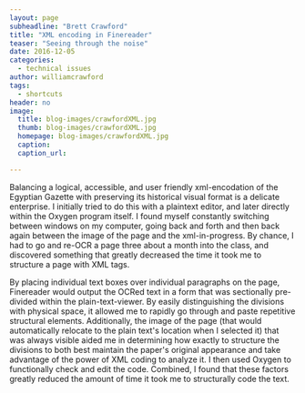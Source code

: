 ```yaml
---
layout: page
subheadline: "Brett Crawford"
title: "XML encoding in Finereader"
teaser: "Seeing through the noise"
date: 2016-12-05
categories:
  - technical issues
author: williamcrawford
tags:
  - shortcuts
header: no
image:
  title: blog-images/crawfordXML.jpg
  thumb: blog-images/crawfordXML.jpg
  homepage: blog-images/crawfordXML.jpg
  caption:
  caption_url:

---
```

Balancing a logical, accessible, and user friendly xml-encodation of the Egyptian Gazette with preserving its historical visual format is a delicate enterprise. I initially tried to do this with a plaintext editor, and later directly within the Oxygen program itself. I found myself constantly switching between windows on my computer, going back and forth and then back again between the image of the page and the xml-in-progress. By chance, I had to go and re-OCR a page three about a month into the class, and discovered something that greatly decreased the time it took me to structure a page with XML tags.

By placing individual text boxes over individual paragraphs on the page, Finereader would output the OCRed text in a form that was sectionally pre-divided within the plain-text-viewer. By easily distinguishing the divisions with physical space, it allowed me to rapidly go through and paste repetitive structural elements. Additionally, the image of the page (that would automatically relocate to the plain text's location when I selected it) that was always visible aided me in determining how exactly to structure the divisions to both best maintain the paper's original appearance and take advantage of the power of XML coding to analyze it. I then used Oxygen to functionally check and edit the code. Combined, I found that these factors greatly reduced the amount of time it took me to structurally code the text.
